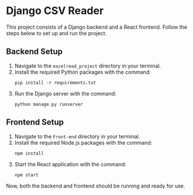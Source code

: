 # Django CSV Reader

This project consists of a Django backend and a React frontend. Follow the steps below to set up and run the project.

## Backend Setup

1. Navigate to the `excelread_project` directory in your terminal.
2. Install the required Python packages with the command:
    ```
    pip install -r requirements.txt
    ```
3. Run the Django server with the command:
    ```
    python manage.py runserver
    ```

## Frontend Setup

1. Navigate to the `Front-end` directory in your terminal.
2. Install the required Node.js packages with the command:
    ```
    npm install
    ```
3. Start the React application with the command:
    ```
    npm start
    ```

Now, both the backend and frontend should be running and ready for use.